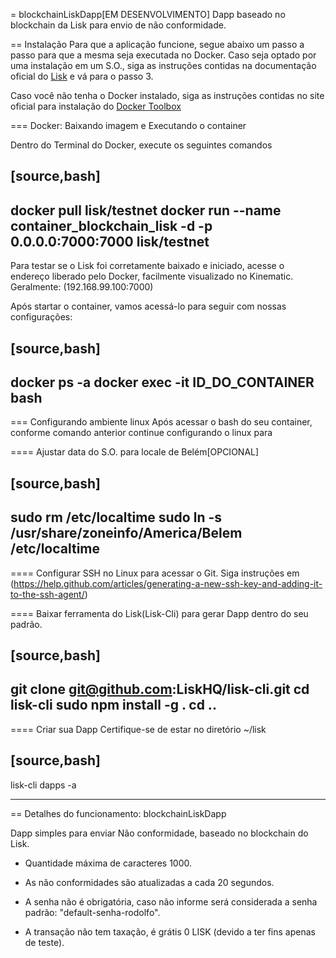 = blockchainLiskDapp[EM DESENVOLVIMENTO]
Dapp baseado no blockchain da Lisk para envio de não conformidade.

== Instalação
Para que a aplicação funcione, segue abaixo um passo a passo para que a mesma seja executada no Docker.
Caso seja optado por uma instalação em um S.O., siga as instruções contidas na documentação oficial do  [Lisk](https://lisk.io/documentation?i=lisk-docs/BinaryInstall) e vá para o passo 3.

Caso você não tenha o Docker instalado, siga as instruções contidas no site oficial para instalação do [Docker Toolbox](https://www.docker.com/products/docker-toolbox)

=== Docker: Baixando imagem e Executando o container

Dentro do Terminal do Docker, execute os seguintes comandos

[source,bash]
----
docker pull lisk/testnet
docker run --name container_blockchain_lisk -d -p 0.0.0.0:7000:7000 lisk/testnet
----

Para testar se o Lisk foi corretamente baixado e iniciado, acesse o endereço liberado pelo Docker, facilmente visualizado no Kinematic. Geralmente: (192.168.99.100:7000)

Após startar o container, vamos acessá-lo para seguir com nossas configurações:

[source,bash]
----
docker ps -a
docker exec -it ID_DO_CONTAINER bash
----

=== Configurando ambiente linux 
Após acessar o bash do seu container, conforme comando anterior continue configurando o linux para

==== Ajustar data do S.O. para locale de Belém[OPCIONAL]

[source,bash]
----
sudo rm /etc/localtime
sudo ln -s /usr/share/zoneinfo/America/Belem /etc/localtime
----

==== Configurar SSH no Linux para acessar o Git. 
Siga instruções em (https://help.github.com/articles/generating-a-new-ssh-key-and-adding-it-to-the-ssh-agent/)

==== Baixar ferramenta do Lisk(Lisk-Cli) para gerar Dapp dentro do seu padrão.
 
[source,bash]
----
git clone git@github.com:LiskHQ/lisk-cli.git
cd lisk-cli
sudo npm install -g .
cd ..
----

==== Criar sua Dapp
Certifique-se de estar no diretório ~/lisk

[source,bash]
----
lisk-cli dapps -a

---- 

== Detalhes do funcionamento: blockchainLiskDapp

Dapp simples para enviar Não conformidade, baseado no blockchain do Lisk.

- Quantidade máxima de caracteres 1000.

- As não conformidades são atualizadas a cada 20 segundos.

- A senha não é obrigatória, caso não informe será considerada a senha padrão: "default-senha-rodolfo".

- A transação não tem taxação, é grátis 0 LISK (devido a ter fins apenas de teste).

